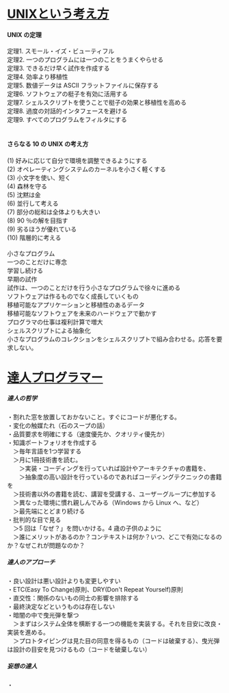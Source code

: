 # [UNIXという考え方](https://www.amazon.co.jp/dp/4274064069/)

#### UNIX の定理<br/>
定理1. スモール・イズ・ビューティフル<br/>
定理2. 一つのプログラムには一つのことをうまくやらせる<br/>
定理3. できるだけ早く試作を作成する<br/>
定理4. 効率より移植性<br/>
定理5. 数値データは ASCII フラットファイルに保存する<br/>
定理6. ソフトウェアの梃子を有効に活用する<br/>
定理7. シェルスクリプトを使うことで梃子の効果と移植性を高める<br/>
定理8. 過度の対話的インタフェースを避ける<br/>
定理9. すべてのプログラムをフィルタにする<br/>
<br/>
#### さらなる 10 の UNIX の考え方<br/>
(1) 好みに応じて自分で環境を調整できるようにする<br/>
(2) オペレーティングシステムのカーネルを小さく軽くする<br/>
(3) 小文字を使い、短く<br/>
(4) 森林を守る<br/>
(5) 沈黙は金<br/>
(6) 並行して考える<br/>
(7) 部分の総和は全体よりも大きい<br/>
(8) 90 ％の解を目指す<br/>
(9) 劣るほうが優れている<br/>
(10) 階層的に考える<br/>
<br/>
小さなプログラム<br/>
一つのことだけに専念<br/>
学習し続ける<br/>
早期の試作<br/>
試作は、一つのことだけを行う小さなプログラムで徐々に進める<br/>
ソフトウェアは作るものでなく成長していくもの<br/>
移植可能なアプリケーションと移植性のあるデータ<br/>
移植可能なソフトウェアを未来のハードウェアで動かす<br/>
プログラマの仕事は複利計算で増大<br/>
シェルスクリプトによる抽象化<br/>
小さなプログラムのコレクションをシェルスクリプトで組み合わせる。応答を要求しない。<br/>

# [達人プログラマー](https://www.amazon.co.jp/dp/4274226298)
##### 達人の哲学
・割れた窓を放置しておかないこと。すぐにコードが悪化する。<br/>
・変化の触媒たれ（石のスープの話）<br/>
・品質要求を明確にする（速度優先か、クオリティ優先か）<br/>
・知識ポートフォリオを作成する<br/>
　＞毎年言語を1つ学習する<br/>
　＞月に1冊技術書を読む。<br/>
　　＞実装・コーディングを行っていれば設計やアーキテクチャの書籍を、<br/>
　　＞抽象度の高い設計を行っているのであればコーディングテクニックの書籍を<br/>
　＞技術書以外の書籍を読む、講習を受講する、ユーザーグループに参加する<br/>
　＞異なった環境に慣れ親しんでみる（Windows から Linux へ、など）<br/>
　＞最先端にとどまり続ける<br/>
・批判的な目で見る<br/>
　＞5 回は「なぜ？」を問いかける。4 歳の子供のように<br/>
　＞誰にメリットがあるのか？コンテキストは何か？いつ、どこで有効になるのか？なぜこれが問題なのか？<br/>
##### 達人のアプローチ
・良い設計は悪い設計よりも変更しやすい<br/>
・ETC(Easy To Change)原則、DRY(Don't Repeat Yourself)原則<br/>
・直交性：関係のないもの同士の影響を排除する<br/>
・最終決定などというものは存在しない<br/>
・暗闇の中で曳光弾を撃つ<br/>
　＞まずはシステム全体を横断する一つの機能を実装する。それを目安に改良・実装を進める。<br/>
　＞プロトタイピングは見た目の同意を得るもの（コードは破棄する）、曳光弾は設計の目安を見つけるもの（コードを破棄しない）<br/>
##### 妄想の達人
・















